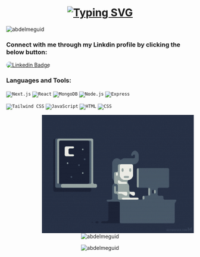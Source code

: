 <!--<img align="right" src="https://visitor-badge.laobi.icu/badge?page_id=salesp07.salesp07" /> -->

<h1 align="center">
<a href="https://git.io/typing-svg"><img src="https://readme-typing-svg.herokuapp.com?font=Roboto&weight=900&size=40&duration=2500&pause=400&color=36BCF7F8&width=449&height=70&lines=Hi+There+%F0%9F%91%8B;I+'m+Ahmed+Abdelmeguid;MERN+Web+Devloper" alt="Typing SVG" /></a>
</h1>

<p align="left"> <img src="https://komarev.com/ghpvc/?username=abdelmeguid&label=Profile%20views&color=0e75b6&style=flat" alt="abdelmeguid" /> </p>

<h3 align="left">Connect with me through my Linkdin profile by clicking the below button:</h3>
<a href="https://www.linkedin.com/in/ahmed-abdelmegid-b688a91b3/" target="_blank">
  <img src="https://img.shields.io/badge/-LinkedIn-0e76a8?style=flat-square&logo=Linkedin&logoColor=white" alt="Linkedin Badge" 
       style="border-radius: 40px; width: 110px; height: 30px;">
</a>


  
  
<h3 align="left">Languages and Tools:</h3>
<div align="left">
    <code><img width="50" src="https://github.com/marwin1991/profile-technology-icons/assets/136815194/5f8c622c-c217-4649-b0a9-7e0ee24bd704" alt="Next.js" title="Next.js" /></code>
    <code><img width="50" src="https://user-images.githubusercontent.com/25181517/183897015-94a058a6-b86e-4e42-a37f-bf92061753e5.png" alt="React" title="React" /></code>
    <code><img width="50" src="https://user-images.githubusercontent.com/25181517/182884177-d48a8579-2cd0-447a-b9a6-ffc7cb02560e.png" alt="MongoDB" title="MongoDB" /></code>
    <code><img width="50" src="https://user-images.githubusercontent.com/25181517/183568594-85e280a7-0d7e-4d1a-9028-c8c2209e073c.png" alt="Node.js" title="Node.js" /></code>
    <code><img width="50" src="https://user-images.githubusercontent.com/25181517/183859966-a3462d8d-1bc7-4880-b353-e2cbed900ed6.png" alt="Express" title="Express" /></code>
  <p>
  </P>
    <code><img width="50" src="https://user-images.githubusercontent.com/25181517/202896760-337261ed-ee92-4979-84c4-d4b829c7355d.png" alt="Tailwind CSS" title="Tailwind CSS" /></code>
    <code><img width="50" src="https://user-images.githubusercontent.com/25181517/117447155-6a868a00-af3d-11eb-9cfe-245df15c9f3f.png" alt="JavaScript" title="JavaScript" /></code>
    <code><img width="50" src="https://user-images.githubusercontent.com/25181517/192158954-f88b5814-d510-4564-b285-dff7d6400dad.png" alt="HTML" title="HTML" /></code>
    <code><img width="50" src="https://user-images.githubusercontent.com/25181517/183898674-75a4a1b1-f960-4ea9-abcb-637170a00a75.png" alt="CSS" title="CSS" /></code>

    
  <p>
  </P>
 
<p>
  <img align="right" alt="GIF" src="https://github.com/mendsalbert/mendsalbert/blob/main/coding.gif?raw=true" width="408" height="318" />
  </P>

 
    

<p>      
</P>
<!-- GitHub Stats -->
<div align="center">
    <img src="https://github-readme-stats.vercel.app/api/top-langs?username=abdelmeguid&show_icons=true&locale=en&layout=compact" alt="abdelmeguid" />
</div>

<p>
</p>

<div align="center">
    <img src="https://github-readme-streak-stats.herokuapp.com/?user=abdelmeguid" alt="abdelmeguid" />
</div>
